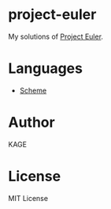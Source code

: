 # project-euler
My solutions of [Project Euler](https://projecteuler.net/).

# Languages
* [Scheme](https://github.com/kagemiku/project-euler/tree/scheme)

# Author
KAGE

# License
MIT License
